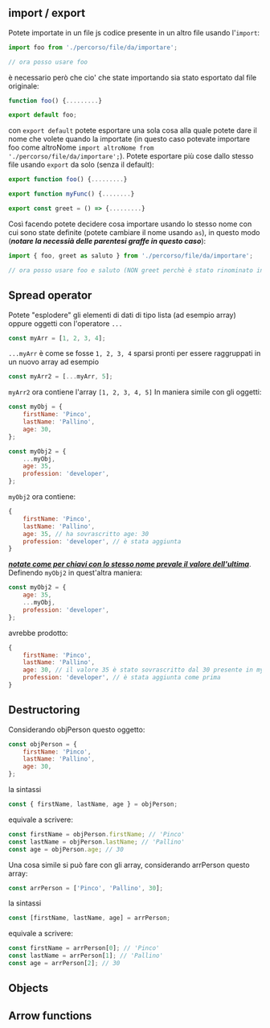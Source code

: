 ## import / export

Potete importate in un file js codice presente in un altro file usando l'`import`:

```js
import foo from './percorso/file/da/importare';

// ora posso usare foo
```

è necessario però che cio' che state importando sia stato esportato dal file originale:

```js
function foo() {.........}

export default foo;
```

con `export default` potete esportare una sola cosa alla quale potete dare il nome che volete quando la importate (in questo caso potevate importare foo come altroNome `import altroNome from './percorso/file/da/importare';`).
Potete esportare più cose dallo stesso file usando `export` da solo (senza il default):

```js
export function foo() {.........}

export function myFunc() {........}

export const greet = () => {.........}
```

Così facendo potete decidere cosa importare usando lo stesso nome con cui sono state definite (potete cambiare il nome usando `as`), in questo modo (**_notare la necessià delle parentesi graffe in questo caso_**):

```js
import { foo, greet as saluto } from './percorso/file/da/importare';

// ora posso usare foo e saluto (NON greet perchè è stato rinominato in saluto)
```

## Spread operator

Potete "esplodere" gli elementi di dati di tipo lista (ad esempio array) oppure oggetti con l'operatore `...`

```js
const myArr = [1, 2, 3, 4];
```

`...myArr` è come se fosse `1, 2, 3, 4` sparsi pronti per essere raggruppati in un nuovo array ad esempio

```js
const myArr2 = [...myArr, 5];
```

`myArr2` ora contiene l'array `[1, 2, 3, 4, 5]`
In maniera simile con gli oggetti:

```js
const myObj = {
    firstName: 'Pinco',
    lastName: 'Pallino',
    age: 30,
};

const myObj2 = {
    ...myObj,
    age: 35,
    profession: 'developer',
};
```

`myObj2` ora contiene:

```js
{
    firstName: 'Pinco',
    lastName: 'Pallino',
    age: 35, // ha sovrascritto age: 30
    profession: 'developer', // è stata aggiunta
}
```

<u>**_notate come per chiavi con lo stesso nome prevale il valore dell'ultima_**</u>. Definendo `myObj2` in quest'altra maniera:

```js
const myObj2 = {
    age: 35,
    ...myObj,
    profession: 'developer',
};
```

avrebbe prodotto:

```js
{
    firstName: 'Pinco',
    lastName: 'Pallino',
    age: 30, // il valore 35 è stato sovrascritto dal 30 presente in myObj
    profession: 'developer', // è stata aggiunta come prima
}
```

## Destructoring

Considerando objPerson questo oggetto:

```js
const objPerson = {
    firstName: 'Pinco',
    lastName: 'Pallino',
    age: 30,
};
```

la sintassi

```js
const { firstName, lastName, age } = objPerson;
```

equivale a scrivere:

```js
const firstName = objPerson.firstName; // 'Pinco'
const lastName = objPerson.lastName; // 'Pallino'
const age = objPerson.age; // 30
```

Una cosa simile si può fare con gli array, considerando arrPerson questo array:

```js
const arrPerson = ['Pinco', 'Pallino', 30];
```

la sintassi

```js
const [firstName, lastName, age] = arrPerson;
```

equivale a scrivere:

```js
const firstName = arrPerson[0]; // 'Pinco'
const lastName = arrPerson[1]; // 'Pallino'
const age = arrPerson[2]; // 30
```

## Objects

## Arrow functions
